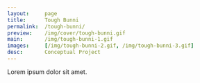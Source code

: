 ```yaml
---
layout:     page
title:      Tough Bunni
permalink:  /tough-bunni/
preview:    /img/cover/tough-bunni.gif
main:       /img/tough-bunni-1.gif
images:     [/img/tough-bunni-2.gif, /img/tough-bunni-3.gif]
desc:       Conceptual Project
---
```


Lorem ipsum dolor sit amet.
